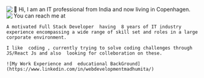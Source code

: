  <a href="https://www.codewars.com/users/maccrin" targetget="_blank"><img align="left" src="https://www.codewars.com/users/maccrin/badges/small" /></a>
   👋 Hi, I am  an IT professional from India and now  living in Copenhagen.
    You can reach me at  <a href="https://www.codewars.com/users/maccrin"><img align="left" src="https://www.codewars.com/users/maccrin/badges/small" /></a>

    A motivated Full Stack Developer  having  8 years of IT industry experience encompassing a wide range of skill set and roles in a large corporate environment.
 
    I like  coding , currently trying to solve coding challenges through JS/React Js and also  looking for colleboration on these.
 
    ![My Work Experience and  educational BackGround](https://www.linkedin.com/in/webdevelopmentmadhumita/)
